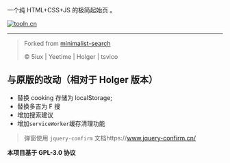 一个纯 HTML+CSS+JS 的极简起始页 。

[![tooln.cn](https://svg.bookmark.style/api?url=https://www.tooln.cn)](https://www.tooln.cn)

---

> Forked from [minimalist-search](https://github.com/HolgerHuo/minimalist-search)
>
> ©️ 5iux | Yeetime | Holger | tsvico

## 与原版的改动（相对于 Holger 版本）

- 替换 cooking 存储为 localStorage;
- 替换多吉为 F 搜
- 增加搜索建议
- 增加`serviceWorker`缓存清理功能

> 弹窗使用 `jquery-confirm`
> 文档https://www.jquery-confirm.cn/

**本项目基于 GPL-3.0 协议**
